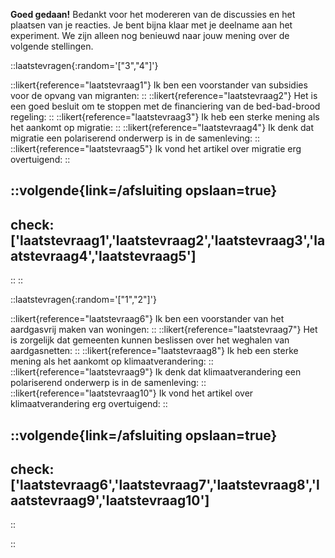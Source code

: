 **Goed gedaan!** Bedankt voor het modereren van de discussies en het plaatsen van je reacties.
Je bent bijna klaar met je deelname aan het experiment. We zijn alleen nog benieuwd naar jouw mening over de volgende stellingen.

::laatstevragen{:random='["3","4"]'}

::likert{reference="laatstevraag1"}
Ik ben een voorstander van subsidies voor de opvang van migranten:
::
::likert{reference="laatstevraag2"}
Het is een goed besluit om te stoppen met de financiering van de bed-bad-brood regeling:
::
::likert{reference="laatstevraag3"}
Ik heb een sterke mening als het aankomt op migratie:
::
::likert{reference="laatstevraag4"}
Ik denk dat migratie een polariserend onderwerp is in de samenleving:
::
::likert{reference="laatstevraag5"}
Ik vond het artikel over migratie erg overtuigend:
::

::volgende{link=/afsluiting opslaan=true}
---
check: ['laatstevraag1','laatstevraag2','laatstevraag3','laatstevraag4','laatstevraag5']
---
::
::

::laatstevragen{:random='["1","2"]'}

::likert{reference="laatstevraag6"}
Ik ben een voorstander van het aardgasvrij maken van woningen:
::
::likert{reference="laatstevraag7"}
Het is zorgelijk dat gemeenten kunnen beslissen over het weghalen van aardgasnetten:
::
::likert{reference="laatstevraag8"}
Ik heb een sterke mening als het aankomt op klimaatverandering:
::
::likert{reference="laatstevraag9"}
Ik denk dat klimaatverandering een polariserend onderwerp is in de samenleving: 
::
::likert{reference="laatstevraag10"}
Ik vond het artikel over klimaatverandering erg overtuigend:
::

::volgende{link=/afsluiting opslaan=true}
---
check: ['laatstevraag6','laatstevraag7','laatstevraag8','laatstevraag9','laatstevraag10']
---
::

::